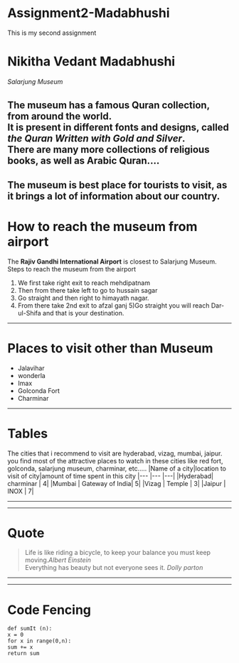 # Assignment2-Madabhushi
This is my second assignment
# Nikitha Vedant Madabhushi
###### Salarjung Museum
The museum has a famous **Quran collection**, from around the world. <br> It is present in different fonts and designs, called ***the Quran Written with Gold and Silver***.<br> There are many more collections of religious books, as well as Arabic Quran....
---
The museum is best place for tourists to visit,
as it brings a lot of information about our country.
---
# How to reach the museum from airport
The **Rajiv Gandhi International Airport** is closest to Salarjung Museum.<br>Steps to reach the museum from the airport
1) We first take right exit to reach mehdipatnam
2) Then from there take left to go to hussain sagar
3) Go straight and then right to himayath nagar.
4) From there take 2nd exit to afzal ganj 
5)Go straight you will reach Dar-ul-Shifa and that is your destination.
---
# Places to visit other than Museum
* Jalavihar
* wonderla
* Imax
* Golconda Fort
* Charminar
***
# Tables
The cities that i recommend to visit are hyderabad, vizag, mumbai, jaipur. you find most of the attractive places to watch in these cities like red fort, golconda, salarjung museum, charminar, etc..... 
|Name of a city|location to visit of city|amount of time spent in this city
|---      |---              |---|
|Hyderabad| charminar       | 4|
|Mumbai   | Gateway of India| 5|
|Vizag    | Temple          | 3|
|Jaipur   | INOX            | 7|
***
***
# Quote
> Life is like riding a bicycle, to keep your balance you must keep moving.*Albert Einstein*<br>
> Everything has beauty but not everyone sees it. *Dolly parton*
***
***
# Code Fencing
```
def sumIt (n):
x = 0
for x in range(0,n):
sum += x
return sum
```